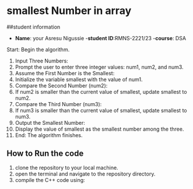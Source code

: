 # smallest Number in array 

##student information
- **Name**: your Asresu Nigussie
-**student ID**:RMNS-2221/23
-**course**: DSA

Start: Begin the algorithm.
1. Input Three Numbers:
2. Prompt the user to enter three integer values: num1, num2, and num3.
3. Assume the First Number is the Smallest:
4. Initialize the variable smallest with the value of num1.
5. Compare the Second Number (num2):
6. If num2 is smaller than the current value of smallest, update smallest to num2.
7. Compare the Third Number (num3):
8. If num3 is smaller than the current value of smallest, update smallest to num3.
9. Output the Smallest Number:
10. Display the value of smallest as the smallest number among the three.
11. End: The algorithm finishes.

## How to Run the code
1. clone the repository to your local machine.
2. open the terminal and navigate to the repository directory.
3. compile the C++ code using:
```bash
